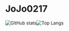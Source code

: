 
# JoJo0217


![GitHub stats](https://github-readme-stats.vercel.app/api?username=JoJo0217&show_icons=true&theme=radical)![Top Langs](https://github-readme-stats.vercel.app/api/top-langs/?username=jojo0217)



<!--
**JoJo0217/JoJo0217** is a ✨ _special_ ✨ repository because its `README.md` (this file) appears on your GitHub profile.

Here are some ideas to get you started:

- 🔭 I’m currently working on ...
- 🌱 I’m currently learning ...
- 👯 I’m looking to collaborate on ...
- 🤔 I’m looking for help with ...
- 💬 Ask me about ...
- 📫 How to reach me: ...
- 😄 Pronouns: ...
- ⚡ Fun fact: ...
-->
